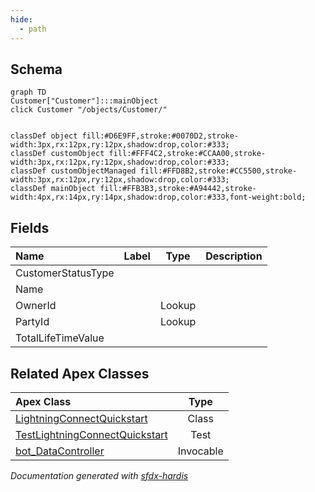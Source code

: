 ```yaml
---
hide:
  - path
---
```



## Schema

```mermaid
graph TD
Customer["Customer"]:::mainObject
click Customer "/objects/Customer/"


classDef object fill:#D6E9FF,stroke:#0070D2,stroke-width:3px,rx:12px,ry:12px,shadow:drop,color:#333;
classDef customObject fill:#FFF4C2,stroke:#CCAA00,stroke-width:3px,rx:12px,ry:12px,shadow:drop,color:#333;
classDef customObjectManaged fill:#FFD8B2,stroke:#CC5500,stroke-width:3px,rx:12px,ry:12px,shadow:drop,color:#333;
classDef mainObject fill:#FFB3B3,stroke:#A94442,stroke-width:4px,rx:14px,ry:14px,shadow:drop,color:#333,font-weight:bold;

```


<!-- Object description -->

## Fields

| Name      | Label | Type | Description |
| :-------- | :---- | :--: | :---------- | 
| CustomerStatusType |  |  | <!-- --> |
| Name |  |  | <!-- --> |
| OwnerId |  | Lookup | <!-- --> |
| PartyId |  | Lookup | <!-- --> |
| TotalLifeTimeValue |  |  | <!-- --> |




## Related Apex Classes

| Apex Class | Type |
| :----      | :--: | 
| [LightningConnectQuickstart](../apex/LightningConnectQuickstart.md) | Class |
| [TestLightningConnectQuickstart](../apex/TestLightningConnectQuickstart.md) | Test |
| [bot_DataController](../apex/bot_DataController.md) | Invocable |




_Documentation generated with [sfdx-hardis](https://sfdx-hardis.cloudity.com)_
